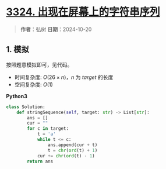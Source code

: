 # [3324. 出现在屏幕上的字符串序列](https://leetcode.cn/problems/find-the-sequence-of-strings-appeared-on-the-screen/description/)

> **作者**：弘树
> **日期**：2024-10-20

## 1. 模拟

按照题意模拟即可，见代码。

- 时间复杂度: $O(26 \times n)$，$n$ 为 $target$ 的长度
- 空间复杂度: $O(1)$

**Python3**

```python
class Solution:
    def stringSequence(self, target: str) -> List[str]:
        ans = []
        cur = ""
        for c in target:
            t = 'a'
            while t <= c:
                ans.append(cur + t)
                t = chr(ord(t) + 1)
            cur += chr(ord(t) - 1)
        return ans           
```